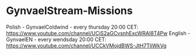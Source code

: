 # GynvaelStream-Missions

Polish - GynvaelColdwind - every thursday 20:00 CET: https://www.youtube.com/channel/UCjS2aGCvsnhExcWRAI8T4Pw
English - GynvaelEN - every wendsday 20:00 CET: https://www.youtube.com/channel/UCCkVMojdBWS-JtH7TliWkVg
